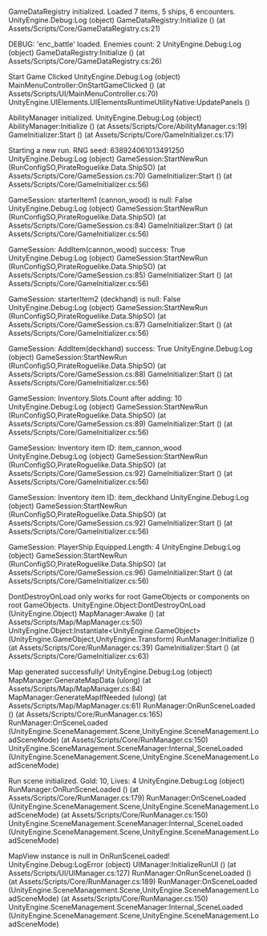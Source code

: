 GameDataRegistry initialized. Loaded 7 items, 5 ships, 6 encounters.
UnityEngine.Debug:Log (object)
GameDataRegistry:Initialize () (at Assets/Scripts/Core/GameDataRegistry.cs:21)

DEBUG: 'enc_battle' loaded. Enemies count: 2
UnityEngine.Debug:Log (object)
GameDataRegistry:Initialize () (at Assets/Scripts/Core/GameDataRegistry.cs:26)

Start Game Clicked
UnityEngine.Debug:Log (object)
MainMenuController:OnStartGameClicked () (at Assets/Scripts/UI/MainMenuController.cs:70)
UnityEngine.UIElements.UIElementsRuntimeUtilityNative:UpdatePanels ()

AbilityManager initialized.
UnityEngine.Debug:Log (object)
AbilityManager:Initialize () (at Assets/Scripts/Core/AbilityManager.cs:19)
GameInitializer:Start () (at Assets/Scripts/Core/GameInitializer.cs:17)

Starting a new run. RNG seed: 638924061013491250
UnityEngine.Debug:Log (object)
GameSession:StartNewRun (RunConfigSO,PirateRoguelike.Data.ShipSO) (at Assets/Scripts/Core/GameSession.cs:70)
GameInitializer:Start () (at Assets/Scripts/Core/GameInitializer.cs:56)

GameSession: starterItem1 (cannon_wood) is null: False
UnityEngine.Debug:Log (object)
GameSession:StartNewRun (RunConfigSO,PirateRoguelike.Data.ShipSO) (at Assets/Scripts/Core/GameSession.cs:84)
GameInitializer:Start () (at Assets/Scripts/Core/GameInitializer.cs:56)

GameSession: AddItem(cannon_wood) success: True
UnityEngine.Debug:Log (object)
GameSession:StartNewRun (RunConfigSO,PirateRoguelike.Data.ShipSO) (at Assets/Scripts/Core/GameSession.cs:85)
GameInitializer:Start () (at Assets/Scripts/Core/GameInitializer.cs:56)

GameSession: starterItem2 (deckhand) is null: False
UnityEngine.Debug:Log (object)
GameSession:StartNewRun (RunConfigSO,PirateRoguelike.Data.ShipSO) (at Assets/Scripts/Core/GameSession.cs:87)
GameInitializer:Start () (at Assets/Scripts/Core/GameInitializer.cs:56)

GameSession: AddItem(deckhand) success: True
UnityEngine.Debug:Log (object)
GameSession:StartNewRun (RunConfigSO,PirateRoguelike.Data.ShipSO) (at Assets/Scripts/Core/GameSession.cs:88)
GameInitializer:Start () (at Assets/Scripts/Core/GameInitializer.cs:56)

GameSession: Inventory.Slots.Count after adding: 10
UnityEngine.Debug:Log (object)
GameSession:StartNewRun (RunConfigSO,PirateRoguelike.Data.ShipSO) (at Assets/Scripts/Core/GameSession.cs:89)
GameInitializer:Start () (at Assets/Scripts/Core/GameInitializer.cs:56)

GameSession: Inventory item ID: item_cannon_wood
UnityEngine.Debug:Log (object)
GameSession:StartNewRun (RunConfigSO,PirateRoguelike.Data.ShipSO) (at Assets/Scripts/Core/GameSession.cs:92)
GameInitializer:Start () (at Assets/Scripts/Core/GameInitializer.cs:56)

GameSession: Inventory item ID: item_deckhand
UnityEngine.Debug:Log (object)
GameSession:StartNewRun (RunConfigSO,PirateRoguelike.Data.ShipSO) (at Assets/Scripts/Core/GameSession.cs:92)
GameInitializer:Start () (at Assets/Scripts/Core/GameInitializer.cs:56)

GameSession: PlayerShip.Equipped.Length: 4
UnityEngine.Debug:Log (object)
GameSession:StartNewRun (RunConfigSO,PirateRoguelike.Data.ShipSO) (at Assets/Scripts/Core/GameSession.cs:96)
GameInitializer:Start () (at Assets/Scripts/Core/GameInitializer.cs:56)

DontDestroyOnLoad only works for root GameObjects or components on root GameObjects.
UnityEngine.Object:DontDestroyOnLoad (UnityEngine.Object)
MapManager:Awake () (at Assets/Scripts/Map/MapManager.cs:50)
UnityEngine.Object:Instantiate<UnityEngine.GameObject> (UnityEngine.GameObject,UnityEngine.Transform)
RunManager:Initialize () (at Assets/Scripts/Core/RunManager.cs:39)
GameInitializer:Start () (at Assets/Scripts/Core/GameInitializer.cs:63)

Map generated successfully!
UnityEngine.Debug:Log (object)
MapManager:GenerateMapData (ulong) (at Assets/Scripts/Map/MapManager.cs:84)
MapManager:GenerateMapIfNeeded (ulong) (at Assets/Scripts/Map/MapManager.cs:61)
RunManager:OnRunSceneLoaded () (at Assets/Scripts/Core/RunManager.cs:165)
RunManager:OnSceneLoaded (UnityEngine.SceneManagement.Scene,UnityEngine.SceneManagement.LoadSceneMode) (at Assets/Scripts/Core/RunManager.cs:150)
UnityEngine.SceneManagement.SceneManager:Internal_SceneLoaded (UnityEngine.SceneManagement.Scene,UnityEngine.SceneManagement.LoadSceneMode)

Run scene initialized. Gold: 10, Lives: 4
UnityEngine.Debug:Log (object)
RunManager:OnRunSceneLoaded () (at Assets/Scripts/Core/RunManager.cs:179)
RunManager:OnSceneLoaded (UnityEngine.SceneManagement.Scene,UnityEngine.SceneManagement.LoadSceneMode) (at Assets/Scripts/Core/RunManager.cs:150)
UnityEngine.SceneManagement.SceneManager:Internal_SceneLoaded (UnityEngine.SceneManagement.Scene,UnityEngine.SceneManagement.LoadSceneMode)

MapView instance is null in OnRunSceneLoaded!
UnityEngine.Debug:LogError (object)
UIManager:InitializeRunUI () (at Assets/Scripts/UI/UIManager.cs:127)
RunManager:OnRunSceneLoaded () (at Assets/Scripts/Core/RunManager.cs:189)
RunManager:OnSceneLoaded (UnityEngine.SceneManagement.Scene,UnityEngine.SceneManagement.LoadSceneMode) (at Assets/Scripts/Core/RunManager.cs:150)
UnityEngine.SceneManagement.SceneManager:Internal_SceneLoaded (UnityEngine.SceneManagement.Scene,UnityEngine.SceneManagement.LoadSceneMode)

